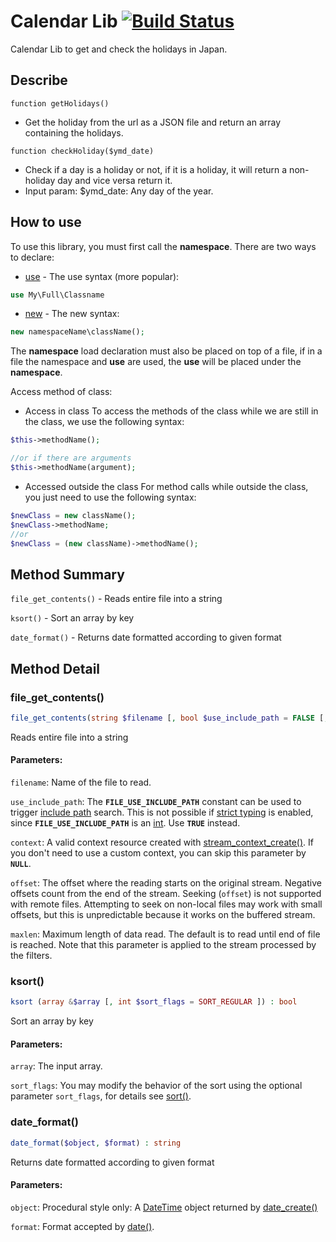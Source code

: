 
# Calendar Lib [![Build Status](https://travis-ci.org/joemccann/dillinger.svg?branch=master)](https://travis-ci.org/joemccann/dillinger)
Calendar Lib to get and check the holidays in Japan.
## Describe
```
function getHolidays()
```
- Get the holiday from the url as a JSON file and return an array containing the holidays.
```
function checkHoliday($ymd_date)
```
- Check if a day is a holiday or not, if it is a holiday, it will return a non-holiday day and vice versa return it.
-  Input param:
$ymd_date: Any day of the year.
## How to use

To use this library, you must first call the **namespace**. There are two ways to declare:

* [use](https://www.php.net/manual/en/language.namespaces.importing.php) - The use syntax (more popular):

```php
use My\Full\Classname
```
* [new](https://techblog.vn/bai-11-namespace-trong-php) - The new syntax:

```php
new namespaceName\className();
```
The **namespace** load declaration must also be placed on top of a file, if in a file the namespace and **use** are used, the **use** will be placed under the **namespace**.

Access method of class:

* Access in class
To access the methods of the class while we are still in the class, we use the following syntax:

```php
$this->methodName(); 

//or if there are arguments 
$this->methodName(argument);
```

* Accessed outside the class
For method calls while outside the class, you just need to use the following syntax:

```php
$newClass = new className();
$newClass->methodName;
//or
$newClass = (new className)->methodName();
```

## Method Summary

`file_get_contents()` - Reads entire file into a string

`ksort()` - Sort an array by key

`date_format()` - Returns date formatted according to given format

## Method Detail

### file_get_contents()
```php
file_get_contents(string $filename [, bool $use_include_path = FALSE [, resource $context[, int $offset = 0 [, int $maxlen ]]]]) : string
```
Reads entire file into a string

#### Parameters:
`filename`: Name of the file to read.

`use_include_path`: The **`FILE_USE_INCLUDE_PATH`** constant can be used to trigger [include path](https://www.php.net/manual/en/ini.core.php#ini.include-path) search. This is not possible if [strict typing](https://www.php.net/manual/en/functions.arguments.php#functions.arguments.type-declaration.strict) is enabled, since **`FILE_USE_INCLUDE_PATH`** is an [int](https://www.php.net/manual/en/language.types.integer.php). Use **`TRUE`** instead.

`context`: A valid context resource created with  [stream_context_create()](https://www.php.net/manual/en/function.stream-context-create.php). If you don't need to use a custom context, you can skip this parameter by  **`NULL`**.

`offset`:  The offset where the reading starts on the original stream. Negative offsets count from the end of the stream. Seeking (`offset`) is not supported with remote files. Attempting to seek on non-local files may work with small offsets, but this is unpredictable because it works on the buffered stream.

`maxlen`: Maximum length of data read. The default is to read until end of file is reached. Note that this parameter is applied to the stream processed by the filters.

### ksort()

```php
ksort (array &$array [, int $sort_flags = SORT_REGULAR ]) : bool
```

Sort an array by key

#### Parameters:

`array`: The input array.

`sort_flags`: You may modify the behavior of the sort using the optional parameter  `sort_flags`, for details see  [sort()](https://www.php.net/manual/en/function.sort.php).

### date_format()

```php
date_format($object, $format) : string
```

 Returns date formatted according to given format

#### Parameters:

`object`: Procedural style only: A  [DateTime](https://www.php.net/manual/en/class.datetime.php)  object returned by  [date_create()](https://www.php.net/manual/en/function.date-create.php)

`format`: Format accepted by  [date()](https://www.php.net/manual/en/function.date.php).
